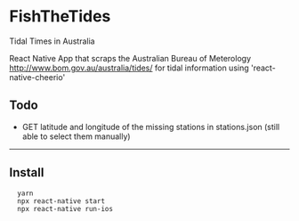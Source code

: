 # FishTheTides
Tidal Times in Australia

React Native App that scraps the Australian Bureau of Meterology http://www.bom.gov.au/australia/tides/ for tidal information using 'react-native-cheerio'


## Todo
- GET latitude and longitude of the missing stations in stations.json (still able to select them manually)


___


## Install
```console
  yarn
  npx react-native start
  npx react-native run-ios
```
